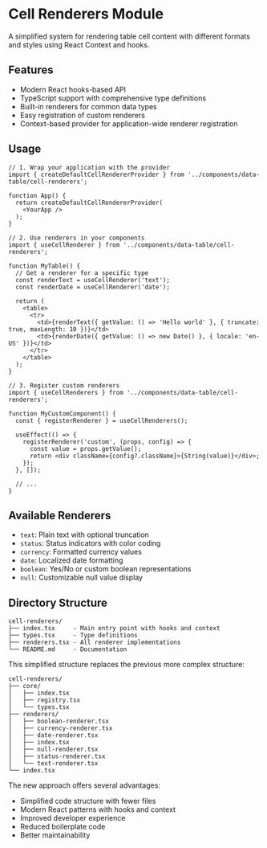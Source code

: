 # Cell Renderers Module

A simplified system for rendering table cell content with different formats and styles using React Context and hooks.

## Features

- Modern React hooks-based API
- TypeScript support with comprehensive type definitions
- Built-in renderers for common data types
- Easy registration of custom renderers
- Context-based provider for application-wide renderer registration

## Usage

```tsx
// 1. Wrap your application with the provider
import { createDefaultCellRendererProvider } from '../components/data-table/cell-renderers';

function App() {
  return createDefaultCellRendererProvider(
    <YourApp />
  );
}

// 2. Use renderers in your components
import { useCellRenderer } from '../components/data-table/cell-renderers';

function MyTable() {
  // Get a renderer for a specific type
  const renderText = useCellRenderer('text');
  const renderDate = useCellRenderer('date');
  
  return (
    <table>
      <tr>
        <td>{renderText({ getValue: () => 'Hello world' }, { truncate: true, maxLength: 10 })}</td>
        <td>{renderDate({ getValue: () => new Date() }, { locale: 'en-US' })}</td>
      </tr>
    </table>
  );
}

// 3. Register custom renderers
import { useCellRenderers } from '../components/data-table/cell-renderers';

function MyCustomComponent() {
  const { registerRenderer } = useCellRenderers();
  
  useEffect(() => {
    registerRenderer('custom', (props, config) => {
      const value = props.getValue();
      return <div className={config?.className}>{String(value)}</div>;
    });
  }, []);
  
  // ...
}
```

## Available Renderers

- `text`: Plain text with optional truncation
- `status`: Status indicators with color coding
- `currency`: Formatted currency values
- `date`: Localized date formatting
- `boolean`: Yes/No or custom boolean representations
- `null`: Customizable null value display

## Directory Structure

```
cell-renderers/
├── index.tsx     - Main entry point with hooks and context
├── types.tsx     - Type definitions
├── renderers.tsx - All renderer implementations
└── README.md     - Documentation
```

This simplified structure replaces the previous more complex structure:

```
cell-renderers/
├── core/
│   ├── index.tsx
│   ├── registry.tsx
│   └── types.tsx
├── renderers/
│   ├── boolean-renderer.tsx
│   ├── currency-renderer.tsx
│   ├── date-renderer.tsx
│   ├── index.tsx
│   ├── null-renderer.tsx
│   ├── status-renderer.tsx
│   └── text-renderer.tsx
└── index.tsx
```

The new approach offers several advantages:
- Simplified code structure with fewer files
- Modern React patterns with hooks and context
- Improved developer experience
- Reduced boilerplate code
- Better maintainability 